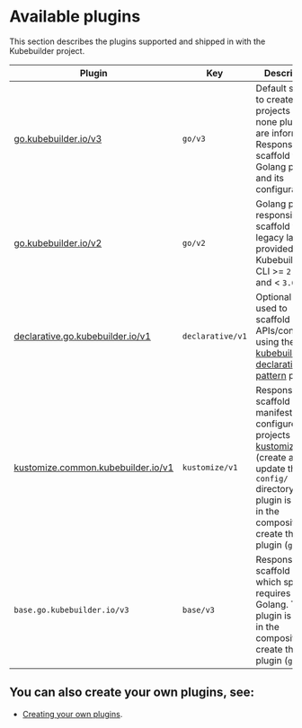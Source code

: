 # Available plugins

This section describes the plugins supported and shipped in with the Kubebuilder project.

| Plugin   | Key | Description | 
|---|---|---|
| [go.kubebuilder.io/v3](go-v3-plugin.md)  | `go/v3` | Default scaffold to create the projects when none plugin(s) are informed. Responsible for scaffold the Golang project and its configurations. |
| [go.kubebuilder.io/v2](go-v2-plugin.md)    | `go/v2` | Golang plugin responsible for scaffold the legacy layout provided with Kubebuilder CLI >= `2.0.0` and < `3.0.0`.  |
| [declarative.go.kubebuilder.io/v1](declarative-v1.md)  | `declarative/v1`  | Optional plugin used to scaffold APIs/controllers using the [kubebuilder-declarative-pattern][kubebuilder-declarative-pattern] project. |
| [kustomize.common.kubebuilder.io/v1](kustomize-v1.md)  | `kustomize/v1`  | Responsible for scaffold all manifests to configure the projects with [kustomize(v3)][kustomize]. (create and update the the `config/` directory). This plugin is used in the composition to create the plugin (`go/v3`). |
| `base.go.kubebuilder.io/v3`  | `base/v3` | Responsible for scaffold all files which specific requires Golang. This plugin is used in the composition to create the plugin (`go/v3`) |

<aside class="note">

<h1>You can also create your own plugins, see:</h1>

- [Creating your own plugins][create-plugins]. 

</aside>

[create-plugins]: creating-plugins.md
[kubebuilder-declarative-pattern]: https://github.com/kubernetes-sigs/kubebuilder-declarative-pattern
[kustomize]: https://kustomize.io/